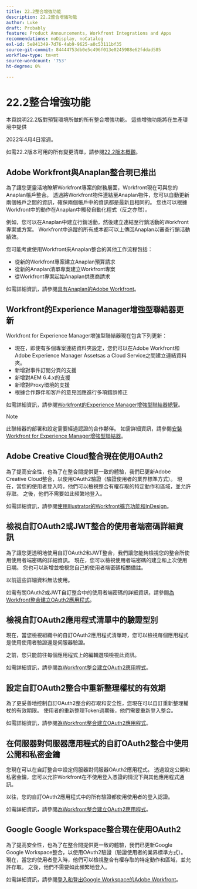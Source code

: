 ```yaml
---
title: 22.2整合增強功能
description: 22.2整合增強功能
author: Luke
draft: Probably
feature: Product Announcements, Workfront Integrations and Apps
recommendations: noDisplay, noCatalog
exl-id: 5e841349-7d76-4ab9-9625-a0c53111bf35
source-git-commit: 84444753db0e5c496f013e0245988e62fddad585
workflow-type: tm+mt
source-wordcount: '753'
ht-degree: 0%

---
```


# 22.2整合增強功能

本頁說明22.2版對預覽環境所做的所有整合增強功能。 這些增強功能將在生產環境中提供

<!--
<MadCap:conditionalText data-mc-conditions="QuicksilverOrClassic.Draft mode">
in January 2022
</MadCap:conditionalText>
-->

2022年4月4日當週。

如需22.2版本可用的所有變更清單，請參閱[22.2版本概觀](../../../product-announcements/product-releases/22.2-release-activity/22-2-release-overview.md)。

## Adobe Workfront與Anaplan整合現已推出

為了讓您更靈活地瞭解Workfront專案的財務層面，Workfront現在可與您的Anaplan帳戶整合。 透過將Workfront物件連結至Anaplan物件，您可以自動更新兩個帳戶之間的資訊，確保兩個帳戶中的資訊都是最新且相同的。 您也可以根據Workfront中的動作在Anaplan中觸發自動化程式（反之亦然）。

例如，您可以在Anaplan中建立行銷活動，然後建立連結至行銷活動的Workfront專案或方案。 Workfront中追蹤的所有成本都可以上傳回Anaplan以審查行銷活動績效。

您可能考慮使用Workfront來Anaplan整合的其他工作流程包括：

* 從新的Workfront專案建立Anaplan預算請求
* 從新的Anaplan清單專案建立Workfront專案
* 從Workfront專案起始Anaplan供應商請求

如需詳細資訊，請參閱[具有Anaplan的Adobe Workfront](../../../workfront-integrations-and-apps/adobe-workfront-with-anaplan/anaplan-integration.md)。

## Workfront的Experience Manager增強型聯結器更新

Workfront for Experience Manager增強型聯結器現在包含下列更新：

* 現在，即使有多個專案連結資料夾設定，您仍可以在Adobe Workfront和Adobe Experience Manager Assetsas a Cloud Service之間建立連結資料夾。
* 新增對事件訂閱分頁的支援
* 新增對AEM 6.4.x的支援
* 新增對Proxy環境的支援
* 根據合作夥伴和客戶的意見回應進行多項錯誤修正

如需詳細資訊，請參閱[Workfront的Experience Manager增強型聯結器總覽](../../../documents/workfront-and-experience-manager-integrations/workfront-for-experience-manager-enhanced-connector/workfront-aem-enhanced-connector-overview.md)。

>[!NOTE]
>
>此聯結器的部署和設定需要經過認證的合作夥伴。 如需詳細資訊，請參閱[安裝Workfront for Experience Manager增強型聯結器](https://experienceleague.adobe.com/docs/experience-manager-cloud-service/content/assets/integrations/workfront-connector-install.html?lang=en#)。

## Adobe Creative Cloud整合現在使用OAuth2

為了提高安全性，也為了在整合間提供更一致的體驗，我們已更新Adobe Creative Cloud整合，以使用OAuth2驗證（驗證使用者的業界標準方式）。 現在，當您的使用者登入時，他們可以檢視整合有權存取的特定動作和區域，並允許存取。 之後，他們不需要如此頻繁地登入。

如需詳細資訊，請參閱[使用Illustrator的Workfront擴充功能和InDesign](../../../documents/workfront-for-adobe-creative-cloud/use-wf-adobe-cc.md)。

## 檢視自訂OAuth2或JWT整合的使用者端密碼詳細資訊

為了讓您更透明地使用自訂OAuth2和JWT整合，我們讓您能夠檢視您的整合所使用使用者端密碼的詳細資訊。 現在，您可以檢視使用者端密碼的建立和上次使用日期。 您也可以新增並檢視您自己的使用者端密碼相關備註。

以前這些詳細資料無法使用。

如需有關OAuth2或JWT自訂整合中的使用者端密碼的詳細資訊，請參閱[為Workfront整合建立OAuth2應用程式](../../../administration-and-setup/configure-integrations/create-oauth-application.md)。

## 檢視自訂OAuth2應用程式清單中的驗證型別

現在，當您檢視組織中的自訂OAuth2應用程式清單時，您可以檢視每個應用程式是使用使用者驗證還是伺服器驗證。

之前，您只能前往每個應用程式上的編輯選項檢視此資訊。

如需詳細資訊，請參閱[為Workfront整合建立OAuth2應用程式](../../../administration-and-setup/configure-integrations/create-oauth-application.md)。

## 設定自訂OAuth2整合中重新整理權杖的有效期

為了更妥善地控制自訂OAuth2整合的存取和安全性，您現在可以自訂重新整理權杖的有效期限。 使用者的重新整理Token過期後，他們需要重新登入整合。

如需詳細資訊，請參閱[為Workfront整合建立OAuth2應用程式](../../../administration-and-setup/configure-integrations/create-oauth-application.md)。

## 在伺服器對伺服器應用程式的自訂OAuth2整合中使用公開和私密金鑰

您現在可以在自訂整合中設定伺服器對伺服器OAuth2應用程式。 透過設定公開和私密金鑰，您可以允許Workfront在不使用登入憑證的情況下與其他應用程式通訊。

以往，您的自訂OAuth2應用程式中的所有驗證都使用使用者的登入認證。

如需詳細資訊，請參閱[為Workfront整合建立OAuth2應用程式](../../../administration-and-setup/configure-integrations/create-oauth-application.md)。

## Google Google Workspace整合現在使用OAuth2

為了提高安全性，也為了在整合間提供更一致的體驗，我們已更新Google Google Workspace整合，以使用OAuth2驗證（驗證使用者的業界標準方式）。 現在，當您的使用者登入時，他們可以檢視整合有權存取的特定動作和區域，並允許存取。 之後，他們不需要如此頻繁地登入。

如需詳細資訊，請參閱[登入和登出Google Workspace的Adobe Workfront](../../../workfront-integrations-and-apps/workfront-for-g-suite/log-in-and-out-wf-for-gsuite.md)。
